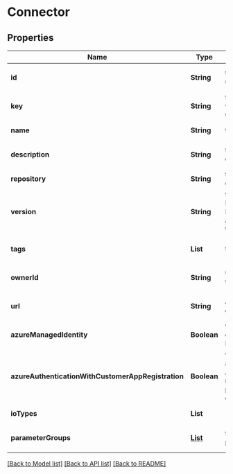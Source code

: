 # Connector
## Properties

Name | Type | Description | Notes
------------ | ------------- | ------------- | -------------
**id** | **String** | the Connector version unique identifier | [optional] [default to null]
**key** | **String** | the Connector key which group Connector versions | [default to null]
**name** | **String** | the Connector name | [default to null]
**description** | **String** | the Connector description | [optional] [default to null]
**repository** | **String** | the registry repository containing the image | [default to null]
**version** | **String** | the Connector version MAJOR.MINOR.PATCH. Must be aligned with an existing repository tag | [default to null]
**tags** | **List** | the list of tags | [optional] [default to null]
**ownerId** | **String** | the user id which own this connector version | [optional] [default to null]
**url** | **String** | an optional URL link to connector page | [optional] [default to null]
**azureManagedIdentity** | **Boolean** | whether or not the connector uses Azure Managed Identity | [optional] [default to null]
**azureAuthenticationWithCustomerAppRegistration** | **Boolean** | whether to authenticate against Azure using the app registration credentials provided by the customer | [optional] [default to null]
**ioTypes** | **List** |  | [default to null]
**parameterGroups** | [**List**](ConnectorParameterGroup.md) | the list of connector parameters groups | [optional] [default to null]

[[Back to Model list]](../README.md#documentation-for-models) [[Back to API list]](../README.md#documentation-for-api-endpoints) [[Back to README]](../README.md)

